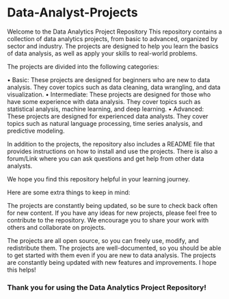 # Data-Analyst-Projects

Welcome to the Data Analytics Project Repository
This repository contains a collection of data analytics projects, from basic to advanced, organized by sector and industry. The projects are designed to help you learn the basics of data analysis, as well as apply your skills to real-world problems.

The projects are divided into the following categories:

• Basic: These projects are designed for beginners who are new to data analysis. They cover topics such as data cleaning, data wrangling, and data visualization.
• Intermediate: These projects are designed for those who have some experience with data analysis. They cover topics such as statistical analysis, machine learning, and deep learning.
• Advanced: These projects are designed for experienced data analysts. They cover topics such as natural language processing, time series analysis, and predictive modeling.

In addition to the projects, the repository also includes a README file that provides instructions on how to install and use the projects. There is also a forum/Link where you can ask questions and get help from other data analysts.

We hope you find this repository helpful in your learning journey.

Here are some extra things to keep in mind:

The projects are constantly being updated, so be sure to check back often for new content.
If you have any ideas for new projects, please feel free to contribute to the repository.
We encourage you to share your work with others and collaborate on projects.

The projects are all open source, so you can freely use, modify, and redistribute them.
The projects are well-documented, so you should be able to get started with them even if you are new to data analysis.
The projects are constantly being updated with new features and improvements.
I hope this helps!

### Thank you for using the Data Analytics Project Repository!
